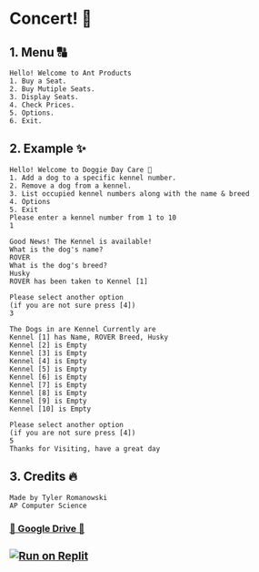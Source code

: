 <h1> Concert! 🐾 </h1>
<h2>1. Menu 🔠</h2>

    Hello! Welcome to Ant Products
    1. Buy a Seat.
    2. Buy Mutiple Seats.
    3. Display Seats.
    4. Check Prices.
    5. Options.
    6. Exit.

<h2>2. Example ✨</h2>


    Hello! Welcome to Doggie Day Care 🐾
    1. Add a dog to a specific kennel number.
    2. Remove a dog from a kennel.
    3. List occupied kennel numbers along with the name & breed
    4. Options
    5. Exit
    Please enter a kennel number from 1 to 10
    1

    Good News! The Kennel is available!
    What is the dog's name?
    ROVER
    What is the dog's breed?
    Husky
    ROVER has been taken to Kennel [1]

    Please select another option
    (if you are not sure press [4])
    3

    The Dogs in are Kennel Currently are
    Kennel [1] has Name, ROVER Breed, Husky
    Kennel [2] is Empty
    Kennel [3] is Empty
    Kennel [4] is Empty
    Kennel [5] is Empty
    Kennel [6] is Empty
    Kennel [7] is Empty
    Kennel [8] is Empty
    Kennel [9] is Empty
    Kennel [10] is Empty

    Please select another option
    (if you are not sure press [4])
    5
    Thanks for Visiting, have a great day

<h2>3. Credits 🔥</h2>

    Made by Tyler Romanowski
    AP Computer Science





[<h3> 💾 Google Drive 💾 <h3> ](https://drive.google.com/file/d/1qv5muQt9ls8_pbK57Qdk549F02qUoMsl/view)
[![Run on Replit](https://repl.it/badge/github/tr20229970/Doggy)](https://repl.it/github/tr20229970/Doggy)